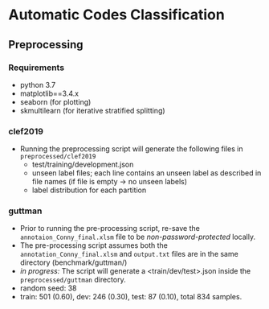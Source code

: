 # Automatic Codes Classification

## Preprocessing

### Requirements

- python 3.7
- matplotlib==3.4.x
- seaborn (for plotting)
- skmultilearn (for iterative stratified splitting)

### clef2019
- Running the preprocessing script will generate the following files in ``preprocessed/clef2019`` 
    - test/training/development.json
    - unseen label files; each line contains an unseen label as described in file names 
      (if file is empty -> no unseen labels)
    - label distribution for each partition

### guttman

- Prior to running the pre-processing script, re-save the ``annotaion_Conny_final.xlsm``
file to be _non-password-protected_ locally.  
- The pre-processing script assumes both the ``annotation_Conny_final.xlsm`` and ``output.txt`` files are
in the same directory (benchmark/guttman/<both files should be in here>)
- *in progress:* The script will generate a <train/dev/test>.json inside the ``preprocessed/guttman`` directory.
- random seed: 38
- train: 501 (0.60), dev: 246 (0.30), test: 87 (0.10), total 834 samples.
